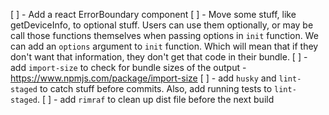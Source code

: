 [ ] - Add a react ErrorBoundary component
[ ] - Move some stuff, like getDeviceInfo, to optional stuff. Users can use them
optionally, or may be call those functions themselves when passing options in
`init` function. We can add an `options` argument to `init` function. Which will
mean that if they don't want that information, they don't get that code in their
bundle.
[ ] - add `import-size` to check for bundle sizes of the output - https://www.npmjs.com/package/import-size
[ ] - add `husky` and `lint-staged` to catch stuff before commits. Also, add
running tests to `lint-staged`.
[ ] - add `rimraf` to clean up dist file before the next build

